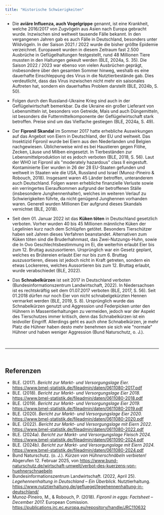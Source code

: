 ```yaml
---
title: "Historische Schwierigkeiten"
---
```



- Die **aviäre Influenza, auch Vogelgrippe** genannt, ist eine Krankheit, welche 2016/2017 von Zugvögeln aus Asien nach Europa gebracht wurde. Inzwischen sind weltweit tausende Fälle bekannt. In den vergangenen Jahren gab es auch Fälle in Deutschland, besonders unter Wildvögeln. In der Saison 2021 / 2022 wurde die bisher größte Epidemie verzeichnet. Europaweit wurden in diesem Zeitraum fast 2.500 Ausbrüche in Geflügelhaltungen festgestellt, rund 48 Millionen Tiere mussten in den Haltungen gekeult werden (BLE, 2024a, S. 35).
Die Saison 2022 / 2023 war ebenso von vielen Ausbrüchen geprägt, insbesondere über den gesamten Sommer hinweg, weshalb es eine dauerhafte Einschleppung des Virus in die Nutztierbestände gab. Dies verdeutlicht, dass das Virus inzwischen nicht mehr ein saisonales Auftreten hat, sondern ein dauerhaftes Problem darstellt (BLE, 2024b, S. 50).


- Folgen durch den Russland-Ukraine Krieg sind auch in der Geflügelwirtschaft bemerkbar. Da die Ukraine ein großer Lieferant von Lebensmitteln ist, besonders von Getreide, Mais und auch Düngemitteln, ist besonders die Futtermittelkomponente der Geflügelwirtschaft stark betroffen. Preise sind um das Vielfache gestiegen (BLE, 2024a, S. 49).


- Der **Fipronil Skandal** im Sommer 2017 hatte erhebliche Auswirkungen auf das Angebot von Eiern in Deutschland, der EU und weltweit. Das Insektizid Fipronil wurde bei Eiern aus den Niederlanden und Belgien nachgewiesen. Üblicherweise wird es bei Haustieren gegen Flöhe, Zecken, Läuse und Milben eingesetzt. In Tierbeständen zur Lebensmittelproduktion ist es jedoch verboten (BLE, 2018, S. 56). Laut der WHO ist Fipronil als "moderately hazardous" class II eingestuft. Kontaminierte Eier wurden in 26 der 28 EU-Staaten gefunden und weltweit in Staaten wie die USA, Russland und Israel (Munoz-Pineiro & Robouch, 2018). Insgesamt waren 45 Länder betroffen, unteranderem auch Deutschland. Folgen waren erhebliche finanzielle Verluste sowie ein verringertes Eieraufkommen aufgrund der betroffenen Ställe (insbesondere Junghennenhalter), welches im weiteren Verlauf zu Schwierigkeiten führte, da nicht genügend Junghennen vorhanden waren. Generell wurden Millionen Eier aufgrund dieses Skandals vernichtet (BLE, 2018).


- Seit dem 01. Januar 2022 ist das **Küken töten** in Deutschland gesetzlich verboten. Vorher wurden 40 bis 45 Millionen männliche Küken der Legelinien kurz nach dem Schlüpfen getötet. Besonders Tierschützer haben seit Jahren dieses Verfahren beanstandet. Alternativen zum Küken töten sind die Bruderhahnmast, das Zwei-Nutzungs-Huhn, sowie die In Ovo Geschlechtsbestimmung im Ei, die weiterhin erlaubt Eier bis zum 12. Bruttag auszusortieren. Ursprünglich war ein Gesetz geplant, welches es Brütereien erlaubt Eier nur bis zum 6. Bruttag auszusortieren, dieses ist jedoch nicht in Kraft getreten, sondern ein etwas Lockereres, welches Aussortieren bis zum 12. Bruttag erlaubt, wurde verabschiedet (BLE, 2022). 


- Das **Schnabelkürzen** ist seit 2017 in Deutschland verboten (Bundesinformationszentrum Landwirtschaft, 2022). In Niedersachsen ist es rechtskräftig seit dem 01.07.2017 verboten (BLE, 2017, S. 56). Seit 01.2018 dürfen nur noch Eier von nicht schnabelgekürzten Hennen vermarket werden (BLE, 2019, S. 8). Ursprünglich wurde das Schnabelkürzen genutzt und Aggression und Federpicken unter den Hühnern in Massentierhaltungen zu vermeiden, jedoch war der Aspekt des Tierschutzes immer kritisch, denn das Schnabelkürzen ist ein leidvoller Eingriff. Allerdings geht es auch ohne Schnabelkürzen, je mehr Platz die Hühner haben desto mehr benehmen sie sich wie "normale" Hühner und haben weniger Aggression (Bund Naturschutz, o. J.). 




<br>

---

<br> 

## Referenzen
- BLE. (2017). *Bericht zur Markt- und Versorgungslage Eier.* <https://www.bmel-statistik.de/fileadmin/daten/0611080-2017.pdf>
- BLE. (2018). *Bericht zur Markt- und Versorgungslage Eier 2018.* <https://www.bmel-statistik.de/fileadmin/daten/0611080-2018.pdf>
- BLE. (2019). *Bericht zur Markt- und Versorgungslage Eier 2019.* <https://www.bmel-statistik.de/fileadmin/daten/0611080-2019.pdf>
- BLE. (2020). *Bericht zur Markt- und Versorgungslage Eier 2020.* <https://www.bmel-statistik.de/fileadmin/daten/0611080-2020.pdf>
- BLE. (2022). *Bericht zur Markt- und Versorgungslage mit Eiern 2022.* <https://www.bmel-statistik.de/fileadmin/daten/0611080-2022.pdf>
- BLE. (2024a). *Bericht zur Markt- und Versorgungslage Fleisch 2024.* <https://www.bmel-statistik.de/fileadmin/daten/0611090-2024.pdf>
- BLE. (2024b). *Bericht zur Markt- und Versorgungslage mit Eiern 2024.* <https://www.bmel-statistik.de/fileadmin/daten/0611080-2024.pdf>
- Bund Naturschutz. (o. J.). *Kürzen von Hühnerschnäbeln verbieten!* Abgerufen 12. Februar 2025, von <https://www.bund-naturschutz.de/wirtschaft-umwelt/verbot-des-kuerzens-von-huehnerschnaebeln>
- Bundesinformationszentrum Landwirtschaft. (2022, April 25). *Legehennenhaltung in Deutschland – Ein Überblick.* Nutztierhaltung. <https://www.nutztierhaltung.de/gefluegel/legehennenhaltung-in-deutschland/>
- Munoz-Pineiro, M., & Robouch, P. (2018). *Fipronil in eggs: Factsheet – December 2017.* European Comission. <https://publications.jrc.ec.europa.eu/repository/handle/JRC110632>

